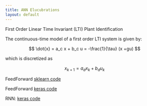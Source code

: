 ```yaml
---
title: ANN Elucubrations
layout: default
---
```

<script src="https://cdn.mathjax.org/mathjax/latest/MathJax.js?config=TeX-AMS-MML_HTMLorMML" type="text/javascript"></script>


First Order Linear Time Invariant (LTI) Plant Identification

The continuous-time model of a first order LTI system is given by:

$$
 \dot{x} = a_c x + b_c u = -\frac{1}{\tau} (x +gu) 
$$

which is discretized as

$$
 x_{k+1} = a_d x_k + b_d u_k
$$


FeedForward [sklearn code](https://github.com/poine/ann_elucubrations/blob/master/src/fo_lti_id_plant_feedforward_sklearn.py) 

FeedForward [keras code](https://github.com/poine/ann_elucubrations/blob/master/src/fo_lti_id_plant_feedforward_keras.py)

RNN: [keras code](https://github.com/poine/ann_elucubrations/blob/master/src/plant_id__fo__keras_rnn.py)
